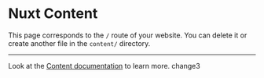 # Nuxt Content

This page corresponds to the `/` route of your website. You can delete it or create another file in the `content/` directory.



---

Look at the [Content documentation](https://content.nuxtjs.org/) to learn more. change3
